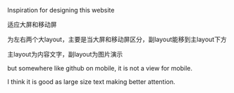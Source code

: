 Inspiration for designing this website

适应大屏和移动屏

为左右两个大layout，主要是当大屏和移动屏区分，副layout能移到主layout下方

主layout为内容文字，副layout为图片演示

but somewhere like github on mobile, it is not a view for mobile.

I think it is good as large size text making better attention.

